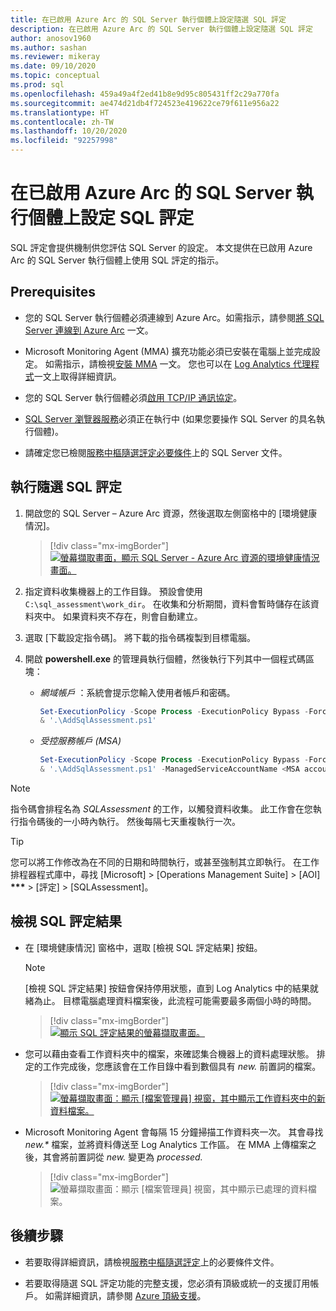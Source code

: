 ```yaml
---
title: 在已啟用 Azure Arc 的 SQL Server 執行個體上設定隨選 SQL 評定
description: 在已啟用 Azure Arc 的 SQL Server 執行個體上設定隨選 SQL 評定
author: anosov1960
ms.author: sashan
ms.reviewer: mikeray
ms.date: 09/10/2020
ms.topic: conceptual
ms.prod: sql
ms.openlocfilehash: 459a49a4f2ed41b8e9d95c805431ff2c29a770fa
ms.sourcegitcommit: ae474d21db4f724523e419622ce79f611e956a22
ms.translationtype: HT
ms.contentlocale: zh-TW
ms.lasthandoff: 10/20/2020
ms.locfileid: "92257998"
---
```

# <a name="configure-sql-assessment-on-an-azure-arc-enabled-sql-server-instance"></a>在已啟用 Azure Arc 的 SQL Server 執行個體上設定 SQL 評定

SQL 評定會提供機制供您評估 SQL Server 的設定。 本文提供在已啟用 Azure Arc 的 SQL Server 執行個體上使用 SQL 評定的指示。

## <a name="prerequisites"></a>Prerequisites

* 您的 SQL Server 執行個體必須連線到 Azure Arc。如需指示，請參閱[將 SQL Server 連線到 Azure Arc](connect.md) 一文。

* Microsoft Monitoring Agent (MMA) 擴充功能必須已安裝在電腦上並完成設定。 如需指示，請檢視[安裝 MMA](configure-advanced-data-security.md#install-microsoft-monitoring-agent-mma) 一文。 您也可以在 [Log Analytics 代理程式](/azure/azure-monitor/platform/log-analytics-agent)一文上取得詳細資訊。

* 您的 SQL Server 執行個體必須[啟用 TCP/IP 通訊協定](../../database-engine/configure-windows/enable-or-disable-a-server-network-protocol.md)。

* [SQL Server 瀏覽器服務](../../tools/configuration-manager/sql-server-browser-service.md)必須正在執行中 (如果您要操作 SQL Server 的具名執行個體)。

* 請確定您已檢閱[服務中樞隨選評定必要條件](/services-hub/health/assessment-prereq-docs#on-demand-assessment-prerequisite-documents)上的 SQL Server 文件。

## <a name="run-on-demand-sql-assessment"></a>執行隨選 SQL 評定

1. 開啟您的 SQL Server – Azure Arc 資源，然後選取左側窗格中的 [環境健康情況]。

   > [!div class="mx-imgBorder"]
   > [ ![螢幕擷取畫面，顯示 SQL Server - Azure Arc 資源的環境健康情況畫面。](media/assess/sql-assessment-heading-sql-server-arc.png) ](media/assess/sql-assessment-heading-sql-server-arc.png#lightbox)

1. 指定資料收集機器上的工作目錄。 預設會使用 `C:\sql_assessment\work_dir`。 在收集和分析期間，資料會暫時儲存在該資料夾中。 如果資料夾不存在，則會自動建立。

1. 選取 [下載設定指令碼]。 將下載的指令碼複製到目標電腦。

1. 開啟 **powershell.exe** 的管理員執行個體，然後執行下列其中一個程式碼區塊：

   * _網域帳戶_ ：系統會提示您輸入使用者帳戶和密碼。

      ```powershell
      Set-ExecutionPolicy -Scope Process -ExecutionPolicy Bypass -Force
      & '.\AddSqlAssessment.ps1'
      ```

   * _受控服務帳戶 (MSA)_

      ```powershell
      Set-ExecutionPolicy -Scope Process -ExecutionPolicy Bypass -Force
      & '.\AddSqlAssessment.ps1' -ManagedServiceAccountName <MSA account name>
      ```

> [!NOTE]
> 指令碼會排程名為 *SQLAssessment* 的工作，以觸發資料收集。 此工作會在您執行指令碼後的一小時內執行。 然後每隔七天重複執行一次。

> [!TIP]
> 您可以將工作修改為在不同的日期和時間執行，或甚至強制其立即執行。 在工作排程器程式庫中，尋找 [Microsoft] > [Operations Management Suite] > [AOI] **\*\*\***  > [評定] > [SQLAssessment]。

## <a name="view-sql-assessment-results"></a>檢視 SQL 評定結果

* 在 [環境健康情況] 窗格中，選取 [檢視 SQL 評定結果] 按鈕。

   > [!NOTE]
   > [檢視 SQL 評定結果] 按鈕會保持停用狀態，直到 Log Analytics 中的結果就緒為止。 目標電腦處理資料檔案後，此流程可能需要最多兩個小時的時間。

   > [!div class="mx-imgBorder"]
   > [ ![顯示 SQL 評定結果的螢幕擷取畫面。](media/assess/sql-assessment-results.png) ](media/assess/sql-assessment-results.png#lightbox)

* 您可以藉由查看工作資料夾中的檔案，來確認集合機器上的資料處理狀態。 排定的工作完成後，您應該會在工作目錄中看到數個具有 _new._ 前置詞的檔案。

   > [!div class="mx-imgBorder"]
   > [ ![螢幕擷取畫面：顯示 [檔案管理員] 視窗，其中顯示工作資料夾中的新資料檔案。](media/assess/sql-assessment-data-files-ready.png) ](media/assess/sql-assessment-data-files-ready.png#lightbox)

* Microsoft Monitoring Agent 會每隔 15 分鐘掃描工作資料夾一次。 其會尋找 _new.*_ 檔案，並將資料傳送至 Log Analytics 工作區。 在 MMA 上傳檔案之後，其會將前置詞從 _new._ 變更為 _processed._

   > [!div class="mx-imgBorder"]
   > ![螢幕擷取畫面：顯示 [檔案管理員] 視窗，其中顯示已處理的資料檔案。](media/assess/sql-assessment-data-files-processed.png)

## <a name="next-steps"></a>後續步驟

* 若要取得詳細資訊，請檢視[服務中樞隨選評定](/services-hub/health/assessment-prereq-docs#on-demand-assessment-prerequisite-documents)上的必要條件文件。

* 若要取得隨選 SQL 評定功能的完整支援，您必須有頂級或統一的支援訂用帳戶。 如需詳細資訊，請參閱 [Azure 頂級支援](https://azure.microsoft.com/support/plans/premier)。
